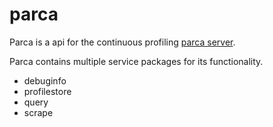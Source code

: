 # parca

Parca is a api for the continuous profiling [parca server](https://github.com/parca-dev/parca).

Parca contains multiple service packages for its functionality.

- debuginfo 
- profilestore
- query
- scrape
